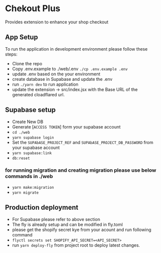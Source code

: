 # Chekout Plus

Provides extension to enhance your shop checkout
## App Setup

To run the application in development environment please follow these steps: 

- Clone the repo
- Copy .env.example to ./web/.env `./cp .env.example .env`
- update .env based on the your environment 
- create database in Supabase and update the .env
- run `./yarn dev` to run application
- update the extension -> src/index.jsx with the Base URL of the generated cloadflared url.

## Supabase setup
- Create New DB
- Generate [`ACCESS TOKEN`] form your supabase account 
- `cd ./web`
- `yarn supabase login` 
- Set the `SUPAbASE_PROJECT_REF` and `SUPAbASE_PROJECT_DB_PASSWORD` from your supabase account
- `yarn supabase:link` 
- `db:reset`

### for running migration and creating migration please use below commands in ./web
- `yarn make:migration`
- `yarn migrate`


## Production deployment
- For Supabase please refer to above section 
- The fly is already setup and can be modified in fly.toml
- please get the shopify secret kye from your acount and run following command
- `flyctl secrets set SHOPIFY_API_SECRET=<API_SECRET>`
- run `yarn deploy-fly` from project root to deploy latest changes.

